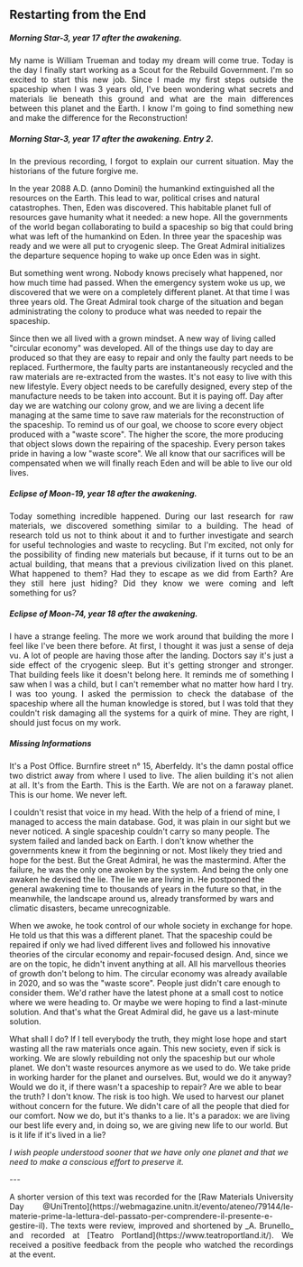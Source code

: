 ## Restarting from the End

##### _Morning Star-3, year 17 after the awakening._
<p align="justify">
My name is William Trueman and today my dream will come true. Today is the day I finally start working as a Scout for the Rebuild Government. I'm so excited to start this new job. Since I made my first steps outside the spaceship when I was 3 years old, I've been wondering what secrets and materials lie beneath this ground and what are the main differences between this planet and the Earth. I know I'm going to find something new and make the difference for the Reconstruction!
</p>



##### Morning Star-3, year 17 after the awakening. Entry 2.
<p align="justify">
In the previous recording, I forgot to explain our current situation. May the historians of the future forgive me.

  In the year 2088 A.D. (anno Domini) the humankind extinguished all the resources on the Earth. This lead to war, political crises and natural catastrophes. Then, Eden was discovered. This habitable planet full of resources gave humanity what it needed: a new hope. All the governments of the world began collaborating to build a spaceship so big that could bring what was left of the humankind on Eden. In three year the spaceship was ready and we were all put to cryogenic sleep. The Great Admiral initializes the departure sequence hoping to wake up once Eden was in sight.

  But something went wrong. Nobody knows precisely what happened, nor how much time had passed. When the emergency system woke us up, we discovered that we were on a completely different planet. At that time I was three years old. The Great Admiral took charge of the situation and began administrating the colony to produce what was needed to repair the spaceship.

  Since then we all lived with a grown mindset. A new way of living called "circular economy" was developed. All of the things use day to day are produced so that they are easy to repair and only the faulty part needs to be replaced. Furthermore, the faulty parts are instantaneously recycled and the raw materials are re-extracted from the wastes. It's not easy to live with this new lifestyle. Every object needs to be carefully designed, every step of the manufacture needs to be taken into account. But it is paying off. Day after day we are watching our colony grow, and we are living a decent life managing at the same time to save raw materials for the reconstruction of the spaceship. To remind us of our goal, we choose to score every object produced with a "waste score". The higher the score, the more producing that object slows down the repairing of the spaceship. Every person takes pride in having a low "waste score". We all know that our sacrifices will be compensated when we will finally reach Eden and will be able to live our old lives.
</p>



##### Eclipse of Moon-19, year 18 after the awakening.
<p align="justify">
Today something incredible happened. During our last research for raw materials, we discovered something similar to a building. The head of research told us not to think about it and to further investigate and search for useful technologies and waste to recycling. But I'm excited, not only for the possibility of finding new materials but because, if it turns out to be an actual building, that means that a previous civilization lived on this planet. What happened to them? Had they to escape as we did from Earth? Are they still here just hiding? Did they know we were coming and left something for us?
</p>



##### Eclipse of Moon-74, year 18 after the awakening.
<p align="justify">
I have a strange feeling. The more we work around that building the more I feel like I've been there before. At first, I thought it was just a sense of deja vu. A lot of people are having those after the landing. Doctors say it's just a side effect of the cryogenic sleep. But it's getting stronger and stronger. That building feels like it doesn't belong here. It reminds me of something I saw when I was a child, but I can't remember what no matter how hard I try. I was too young. I asked the permission to check the database of the spaceship where all the human knowledge is stored, but I was told that they couldn't risk damaging all the systems for a quirk of mine. They are right, I should just focus on my work.
</p>

##### Missing Informations
<p align="justify">
It's a Post Office. Burnfire street n° 15, Aberfeldy. It's the damn postal office two district away from where I used to live. The alien building it's not alien at all. It's from the Earth. This is the Earth. We are not on a faraway planet. This is our home. We never left.

  I couldn't resist that voice in my head. With the help of a friend of mine, I managed to access the main database. God, it was plain in our sight but we never noticed. A single spaceship couldn't carry so many people. The system failed and landed back on Earth. I don't know whether the governments knew it from the beginning or not. Most likely they tried and hope for the best. But the Great Admiral, he was the mastermind. After the failure, he was the only one awoken by the system. And being the only one awaken he devised the lie. The lie we are living in. He postponed the general awakening time to thousands of years in the future so that, in the meanwhile, the landscape around us, already transformed by wars and climatic disasters, became unrecognizable.

  When we awoke, he took control of our whole society in exchange for hope. He told us that this was a different planet. That the spaceship could be repaired if only we had lived different lives and followed his innovative theories of the circular economy and repair-focused design. And, since we are on the topic, he didn't invent anything at all. All his marvellous theories of growth don't belong to him. The circular economy was already available in 2020, and so was the "waste score". People just didn't care enough to consider them. We'd rather have the latest phone at a small cost to notice where we were heading to. Or maybe we were hoping to find a last-minute solution. And that's what the Great Admiral did, he gave us a last-minute solution.

  What shall I do? If I tell everybody the truth, they might lose hope and start wasting all the raw materials once again. This new society, even if sick is working. We are slowly rebuilding not only the spaceship but our whole planet. We don't waste resources anymore as we used to do. We take pride in working harder for the planet and ourselves. But, would we do it anyway? Would we do it, if there wasn't a spaceship to repair? Are we able to bear the truth? I don't know. The risk is too high. We used to harvest our planet without concern for the future. We didn't care of all the people that died for our comfort. Now we do, but it's thanks to a lie.
  It's a paradox: we are living our best life every and, in doing so, we are giving new life to our world. But is it life if it's lived in a lie?

  _I wish people understood sooner that we have only one planet and that we need to make a conscious effort to preserve it._
</p>
---

<p align="justify">
A shorter version of this text was recorded for the [Raw Materials University Day @UniTrento](https://webmagazine.unitn.it/evento/ateneo/79144/le-materie-prime-la-lettura-del-passato-per-comprendere-il-presente-e-gestire-il). The texts were review, improved and shortened by _A. Brunello_ and recorded at [Teatro Portland](https://www.teatroportland.it/). We received a positive feedback from the people who watched the recordings at the event.
</p>
